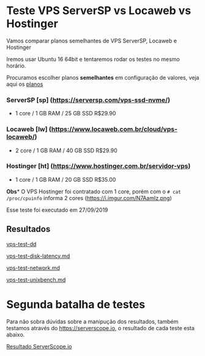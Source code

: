 # Teste VPS ServerSP vs Locaweb vs Hostinger

Vamos comparar planos semelhantes de VPS ServerSP, Locaweb e Hostinger

Iremos usar Ubuntu 16 64bit e tentaremos rodar os testes no mesmo horário.





Procuramos escolher planos **semelhantes** em configuração de valores, veja aqui os [planos](vps-planos.md)

### ServerSP [sp] (https://serversp.com/vps-ssd-nvme/)

- 1 core / 1 GB RAM / 25 GB SSD R$29.90


### Locaweb [lw] (https://www.locaweb.com.br/cloud/vps-locaweb/)

- 2 core / 1 GB RAM / 40 GB SSD R$29.90 



### Hostinger [ht] (https://www.hostinger.com.br/servidor-vps)

- 1 core / 1 GB RAM / 20 GB SSD  R$35.00









**Obs*** O VPS Hostinger foi contratado com 1 core, porém com o `# cat /proc/cpuinfo` informa 2 cores (https://i.imgur.com/N7AamIz.png)

Esse teste foi executado em 27/09/2019


## Resultados


[vps-test-dd](vps-test-dd.md)

[vps-test-disk-latency.md](vps-test-disk-latency.md)

[vps-test-network.md](vps-test-network.md)

[vps-test-unixbench.md](vps-test-unixbench.md)





# Segunda batalha de testes

Para não sobra dúvidas sobre a manipução dos resultados, também testamos através do https://serverscope.io, o resultado de cada teste esta abaixo.

[Resultado ServerScope.io](vps-teste-serverscope.md)
